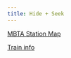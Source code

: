 ```yaml
---
title: Hide + Seek
---
```


[MBTA Station Map](https://www.google.com/maps/d/embed?mid=1o-mhrgndBPDkNsbasblwvnJSC2nc7pY)

[Train info](/jetlag/trains)